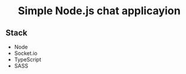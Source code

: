 <h1 align="center">Simple Node.js chat applicayion</h1>

## Stack

- Node
- Socket.io
- TypeScript
- SASS
